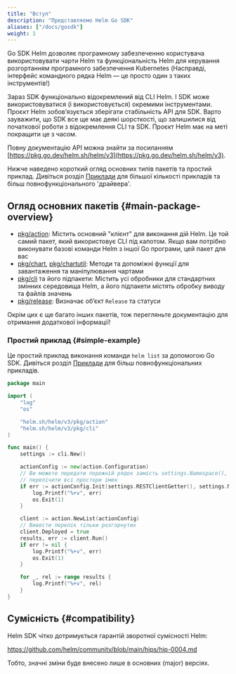 ```yaml
---
title: "Вступ"
description: "Представляємо Helm Go SDK"
aliases: ["/docs/gosdk"]
weight: 1
---
```

Go SDK Helm дозволяє програмному забезпеченню користувача використовувати чарти Helm та функціональність Helm для керування розгортанням програмного забезпечення Kubernetes
(Насправді, інтерфейс командного рядка Helm — це просто один з таких інструментів!)

Зараз SDK функціонально відокремлений від CLI Helm. І SDK може використовуватися (і використовується) окремими інструментами. Проєкт Helm зобовʼязується зберігати стабільність API для SDK. Варто зауважити, що SDK все ще має деякі шорсткості, що залишилися від початкової роботи з відокремлення CLI та SDK. Проєкт Helm має на меті покращити це з часом.

Повну документацію API можна знайти за посиланням [https://pkg.go.dev/helm.sh/helm/v3](https://pkg.go.dev/helm.sh/helm/v3).

Нижче наведено короткий огляд основних типів пакетів та простий приклад. Дивіться розділ [Приклади](./examples.md) для більшої кількості прикладів та більш повнофункціонального 'драйвера'.

## Огляд основних пакетів {#main-package-overview}

- [pkg/action](https://pkg.go.dev/helm.sh/helm/v3/pkg/action): Містить основний "клієнт" для виконання дій Helm. Це той самий пакет, який використовує CLI під капотом. Якщо вам потрібно виконувати базові команди Helm з іншої Go програми, цей пакет для вас
- [pkg/chart](https://pkg.go.dev/helm.sh/helm/v3/pkg/chart), [pkg/chartutil](https://pkg.go.dev/helm.sh/helm/v3/pkg/chartutil): Методи та допоміжні функції для завантаження та маніпулювання чартами
- [pkg/cli](https://pkg.go.dev/helm.sh/helm/v3/pkg/cli) та його підпакети: Містить усі обробники для стандартних змінних середовища Helm, а його підпакети містять обробку виводу та файлів значень
- [pkg/release](https://pkg.go.dev/helm.sh/helm/v3/pkg/release): Визначає обʼєкт `Release` та статуси

Окрім цих є ще багато інших пакетів, тож перегляньте документацію для отримання додаткової інформації!

### Простий приклад {#simple-example}

Це простий приклад виконання команди `helm list` за допомогою Go SDK. Дивіться розділ [Приклади](./examples.md) для більш повнофункціональних прикладів.

```go
package main

import (
    "log"
    "os"

    "helm.sh/helm/v3/pkg/action"
    "helm.sh/helm/v3/pkg/cli"
)

func main() {
    settings := cli.New()

    actionConfig := new(action.Configuration)
    // Ви можете передати порожній рядок замість settings.Namespace(), щоб
    // перелічити всі простори імен
    if err := actionConfig.Init(settings.RESTClientGetter(), settings.Namespace(), os.Getenv("HELM_DRIVER"), log.Printf); err != nil {
        log.Printf("%+v", err)
        os.Exit(1)
    }

    client := action.NewList(actionConfig)
    // Вивести перелік тільки розгорнутих
    client.Deployed = true
    results, err := client.Run()
    if err != nil {
        log.Printf("%+v", err)
        os.Exit(1)
    }

    for _, rel := range results {
        log.Printf("%+v", rel)
    }
}

```

## Сумісність {#compatibility}

Helm SDK чітко дотримується гарантій зворотної сумісності Helm:

<https://github.com/helm/community/blob/main/hips/hip-0004.md>

Тобто, значні зміни буде внесено лише в основних (major) версіях.
